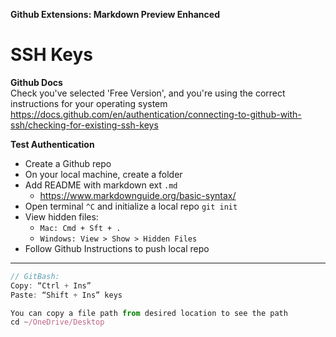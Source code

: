 **Github Extensions: Markdown Preview Enhanced**

# SSH Keys


**Github Docs**<br>
Check you've selected 'Free Version', and you're using the correct instructions for your operating system
https://docs.github.com/en/authentication/connecting-to-github-with-ssh/checking-for-existing-ssh-keys

**Test Authentication**
- Create a Github repo
- On your local machine, create a folder
- Add README with markdown ext `.md`
  - https://www.markdownguide.org/basic-syntax/
- Open terminal `^C` and initialize a local repo `git init  `
- View hidden files:
  - `Mac: Cmd + Sft + .`
  - `Windows: View > Show > Hidden Files`
- Follow Github Instructions to push local repo

---

```Javascript
// GitBash:
Copy: “Ctrl + Ins”
Paste: “Shift + Ins” keys

You can copy a file path from desired location to see the path
cd ~/OneDrive/Desktop
```
